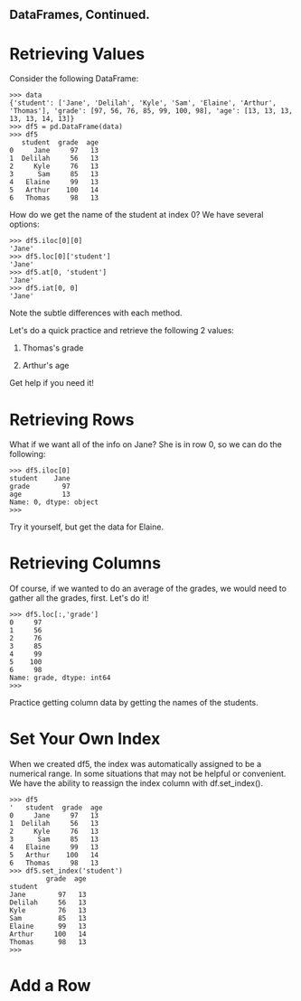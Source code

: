 ## DataFrames, Continued. 

# Retrieving Values

Consider the following DataFrame: 

```
>>> data
{'student': ['Jane', 'Delilah', 'Kyle', 'Sam', 'Elaine', 'Arthur', 'Thomas'], 'grade': [97, 56, 76, 85, 99, 100, 98], 'age': [13, 13, 13, 13, 13, 14, 13]}
>>> df5 = pd.DataFrame(data)
>>> df5
   student  grade  age
0     Jane     97   13
1  Delilah     56   13
2     Kyle     76   13
3      Sam     85   13
4   Elaine     99   13
5   Arthur    100   14
6   Thomas     98   13
```

How do we get the name of the student at index 0? We have several options:


```
>>> df5.iloc[0][0]
'Jane'
>>> df5.loc[0]['student']
'Jane'
>>> df5.at[0, 'student']
'Jane'
>>> df5.iat[0, 0]
'Jane'
```
Note the subtle differences with each method. 

Let's do a quick practice and retrieve the following 2 values: 

1. Thomas's grade

2. Arthur's age

Get help if you need it!

# Retrieving Rows

What if we want all of the info on Jane? She is in row 0, so we can do the following:
 
```
>>> df5.iloc[0]
student    Jane
grade        97
age          13
Name: 0, dtype: object
>>> 
```

Try it yourself, but get the data for Elaine. 

# Retrieving Columns

Of course, if we wanted to do an average of the grades, we would need to gather all the grades, first. Let's do it!

```
>>> df5.loc[:,'grade']
0     97
1     56
2     76
3     85
4     99
5    100
6     98
Name: grade, dtype: int64
>>> 
```
Practice getting column data by getting the names of the students. 

# Set Your Own Index

When we created df5, the index was automatically assigned to be a numerical range. In some situations that may not be helpful or convenient. We have the ability to reassign the index column with df.set_index().

```
>>> df5
'   student  grade  age
0     Jane     97   13
1  Delilah     56   13
2     Kyle     76   13
3      Sam     85   13
4   Elaine     99   13
5   Arthur    100   14
6   Thomas     98   13
>>> df5.set_index('student')
         grade  age
student            
Jane        97   13
Delilah     56   13
Kyle        76   13
Sam         85   13
Elaine      99   13
Arthur     100   14
Thomas      98   13
>>> 
```

# Add a Row









